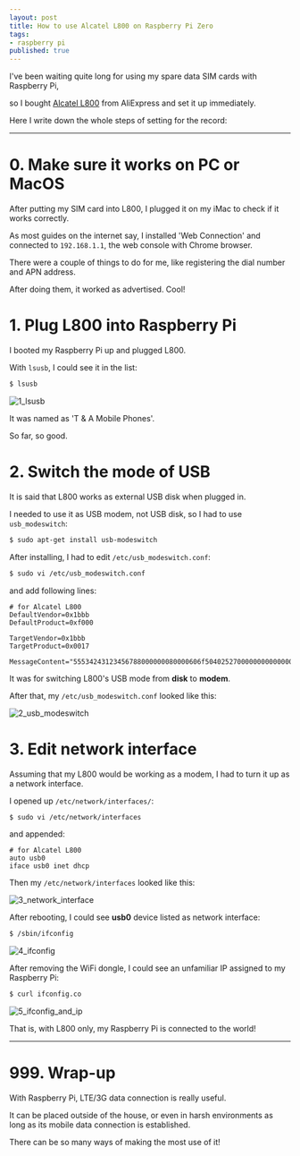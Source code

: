 ```yaml
---
layout: post
title: How to use Alcatel L800 on Raspberry Pi Zero
tags:
- raspberry pi
published: true
---
```


I've been waiting quite long for using my spare data SIM cards with Raspberry Pi,

so I bought [Alcatel L800](http://www.alcatel-mobile.com/global-en/products/detail/L800) from AliExpress and set it up immediately.

Here I write down the whole steps of setting for the record:

----

# 0. Make sure it works on PC or MacOS

After putting my SIM card into L800, I plugged it on my iMac to check if it works correctly.

As most guides on the internet say, I installed 'Web Connection' and connected to `192.168.1.1`, the web console with Chrome browser.

There were a couple of things to do for me, like registering the dial number and APN address.

After doing them, it worked as advertised. Cool!

# 1. Plug L800 into Raspberry Pi

I booted my Raspberry Pi up and plugged L800.

With `lsusb`, I could see it in the list:

```bash
$ lsusb
```

![1_lsusb](https://cloud.githubusercontent.com/assets/185988/21514235/444728fe-cd06-11e6-908c-6db024f7e973.png)

It was named as 'T & A Mobile Phones'.

So far, so good.

# 2. Switch the mode of USB

It is said that L800 works as external USB disk when plugged in.

I needed to use it as USB modem, not USB disk, so I had to use `usb_modeswitch`:

```bash
$ sudo apt-get install usb-modeswitch
```

After installing, I had to edit `/etc/usb_modeswitch.conf`:

```bash
$ sudo vi /etc/usb_modeswitch.conf
```

and add following lines:

```
# for Alcatel L800
DefaultVendor=0x1bbb
DefaultProduct=0xf000

TargetVendor=0x1bbb
TargetProduct=0x0017

MessageContent="55534243123456788000000080000606f50402527000000000000000000000"
```

It was for switching L800's USB mode from **disk** to **modem**.

After that, my `/etc/usb_modeswitch.conf` looked like this:

![2_usb_modeswitch](https://cloud.githubusercontent.com/assets/185988/21514237/46cc9abe-cd06-11e6-83d5-fcc6cf27baad.png)

# 3. Edit network interface

Assuming that my L800 would be working as a modem, I had to turn it up as a network interface.

I opened up `/etc/network/interfaces/`:

```bash
$ sudo vi /etc/network/interfaces
```

and appended:

```
# for Alcatel L800
auto usb0
iface usb0 inet dhcp
```

Then my `/etc/network/interfaces` looked like this:

![3_network_interface](https://cloud.githubusercontent.com/assets/185988/21514238/4929d8bc-cd06-11e6-9a26-8d6a782dc55b.png)

After rebooting, I could see **usb0** device listed as network interface:

```bash
$ /sbin/ifconfig
```

![4_ifconfig](https://cloud.githubusercontent.com/assets/185988/21514239/4bb75e88-cd06-11e6-97cc-71ac8d5e373b.png)

After removing the WiFi dongle, I could see an unfamiliar IP assigned to my Raspberry Pi:

```bash
$ curl ifconfig.co
```

![5_ifconfig_and_ip](https://cloud.githubusercontent.com/assets/185988/21514240/4e753438-cd06-11e6-86b1-1eac4226a3ac.png)

That is, with L800 only, my Raspberry Pi is connected to the world!

----

# 999. Wrap-up

With Raspberry Pi, LTE/3G data connection is really useful.

It can be placed outside of the house, or even in harsh environments as long as its mobile data connection is established.

There can be so many ways of making the most use of it!

